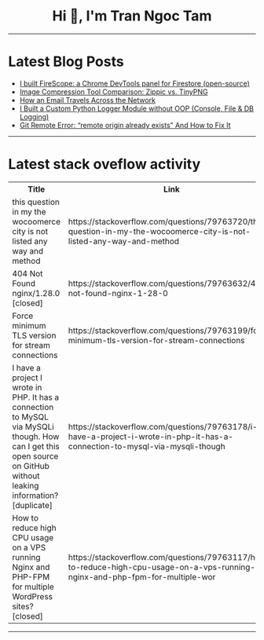 <h1 align="center">Hi 👋, I'm Tran Ngoc Tam</h1>

---

# Latest Blog Posts 
<!-- BLOG-POST-LIST:START -->
- [I built FireScope: a Chrome DevTools panel for Firestore &lpar;open-source&rpar;](https://dev.to/omardulaimi/i-built-firescope-a-chrome-devtools-panel-for-firestore-open-source-48g0)
- [Image Compression Tool Comparison: Zippic vs. TinyPNG](https://dev.to/kelen/image-compression-tool-comparison-zippic-vs-tinypng-4bdc)
- [How an Email Travels Across the Network](https://dev.to/tahsin000/how-an-email-travels-across-the-network-ggb)
- [I Built a Custom Python Logger Module without OOP &lpar;Console, File &amp; DB Logging&rpar;](https://dev.to/estrosec/i-built-a-custom-python-logger-module-without-oop-console-file-db-logging-310e)
- [Git Remote Error: “remote origin already exists” And How to Fix It](https://dev.to/msnmongare/git-remote-error-remote-origin-already-exists-and-how-to-fix-it-3l88)
<!-- BLOG-POST-LIST:END -->

---

# Latest stack oveflow activity
<table>
  <tr><th>Title</th><th>Link</th></tr>
  <!-- STACKOVERFLOW:START --><tr><td>this question in my the wocoomerce city is not listed any way and method</td><td>https://stackoverflow.com/questions/79763720/this-question-in-my-the-wocoomerce-city-is-not-listed-any-way-and-method</td></tr><tr><td>404 Not Found nginx/1.28.0 [closed]</td><td>https://stackoverflow.com/questions/79763632/404-not-found-nginx-1-28-0</td></tr><tr><td>Force minimum TLS version for stream connections</td><td>https://stackoverflow.com/questions/79763199/force-minimum-tls-version-for-stream-connections</td></tr><tr><td>I have a project I wrote in PHP. It has a connection to MySQL via MySQLi though. How can I get this open source on GitHub without leaking information? [duplicate]</td><td>https://stackoverflow.com/questions/79763178/i-have-a-project-i-wrote-in-php-it-has-a-connection-to-mysql-via-mysqli-though</td></tr><tr><td>How to reduce high CPU usage on a VPS running Nginx and PHP-FPM for multiple WordPress sites? [closed]</td><td>https://stackoverflow.com/questions/79763117/how-to-reduce-high-cpu-usage-on-a-vps-running-nginx-and-php-fpm-for-multiple-wor</td></tr><!-- STACKOVERFLOW:END -->
</table>

---


